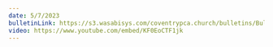 ```yaml
---
date: 5/7/2023
bulletinLink: https://s3.wasabisys.com/coventrypca.church/bulletins/Bulletin 2023-05-07.pdf
video: https://www.youtube.com/embed/KF0EoCTF1jk
---
```

